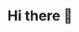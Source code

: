 # Hi there 👋

<!--
**Limbo-bot/Limbo-Bot** is a ✨ _special_ ✨ repository because its `README.md` (this file) appears on your GitHub profile.

# Limbo bot with Lua for Stake.com
If you want to compile yourself, then download the sourcecode and put cf.exe and node_modules folder from the release zip into the same directory as the Limbo.exe

I signed both exe cf.exe and Limbo.exe with a local certificate.

About cf.exe is a NodejS javascript file bundled with nodejs into executable, which runs a cloudflare proxy on localhost on port 3000 to bypasss checks. I gonna upload the javascript file.
